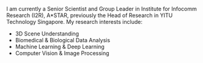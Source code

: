 I am currently a Senior Scientist and Group Leader in Institute for Infocomm Research (I2R), A\*STAR, previously the Head of Research in YITU Technology Singapore. My research interests include:
- 3D Scene Understanding
- Biomedical & Biological Data Analysis
- Machine Learning & Deep Learning 
- Computer Vision & Image Processing 
